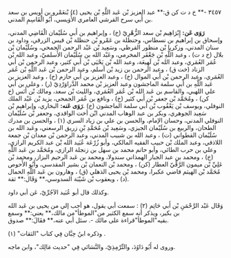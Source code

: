 ٣٤٥٧ -** خ د ت كن ق:** عبد العزيز بْن عَبد اللَّهِ بْن يحيى (٤) بْنعَمْرو بن أويس بن سعد بن أَبي سرح القرشي العامري الأُوَيسي، أَبُو الْقَاسِمِ المدني.

**رَوَى عَن:** إِبْرَاهِيم بْن سعد الزُّهْرِيّ (خ) ، وإبراهيم بن أَبي سُلَيْمان الْقَاضِي المدني، وإسحاق بن إبراهيم بن نسطاس، وحنظلة بن عَمْرو بْن حنظلة بْن قيس الزرقي، وداود بن سنان المدني، وزكريا بْن منظور القرظي، وسَعِيد بْن عَبْد الرحمن الجمحي، وسُلَيْمان بْن بلال (خ د ت) ، وعبد اللَّهِ بْن جَعْفَر المخرمي، وعَبْد الله بن سُلَيْمان الأَسلميّ، وعبد الله بْن عُمَر العُمَري، وعبد الله بْن لَهِيعَة، وعبد الله بْن يَحْيَى بْن أَبي كثير، وعبد الرحمن بْن أَبي الزناد (خت ق) ، وعبد الرحمن بن زيد بْن أسلم، وعبد الرحمن بْن عَبد اللَّهِ بْن عُمَر العُمَري، وعبد الرحمن بْن أَبي الموال (خ) ، وعبد العزيز بن أَبي حازم (خ) ، وعبد العزيز بن عَبد اللَّهِ بن أَبي سلمة الماجشون وعبد العزيز بْن محمد الدَّراوَرْدِيّ (ر) ، وعلي بن أَبي علي اللهبي، والقاسم بن عَبد الله بْن عُمَر العُمَري، والليث بْن سعد، ومالك بْن أَنَس (خ كن) ، ومُحَمَّد بْن جعفر بْن أَبي كثير (خ) ، ونافع بن عُمَر الجمحي، يزيد بْن عَبْد الملك النوفلي، ويوسف بْن يَعْقُوب بْن أَبي سلمة الماجشون (خ) .**رَوَى عَنه:** البخاري، وإبراهيم بْن سَعِيد الجوهري، وبكر بن عبد الوهاب المدني ابْن أخت الواقدي، وجعفر بْن سُلَيْمان النوفلي المدني، وحسان الإمام، والحسن بن علي بن زياد السري (١) ، والحسن بن مدرك الطحان، والربيع بن سُلَيْمان الجيزي، وسَعِيد بْن مُحَمَّدِ بْنِ زريق الرسعني، وعَبد الله بن سُلَيْمان القطواني (ت) ، وعبد الله بن شبيب المدني، وعبد الرحمن بْن معدان بْن جمعة اللاذقي، وعبد الملك بْن حبيب الفقيه المالكي، وأبو زُرْعَة عُبَيد الله بْن عبد الكريم الرازي، وعلي بن حرب الطائي، وأبو حاتم محمد بن سهل بن زنجلة الرازي، ومُحَمَّد بن عَبد اللَّهِ (خ) ، ومحمد بن عبد الجبار الهمذاني سندولا، ومحمد بن عَبد الرحيم البزاز، ومحمد بْن عَلِيِّ بْن ميمون الرَّقِّيّ العطار (كن) ، ومحمد بْن النعمان بْن بشير المقدسي، وأَبُو الأَحوص مُحَمَّد بْن الهيثم قاضي عكبرا، ومحمد بْن يحيى الذهلي (ق) ، وهارون بن عَبد اللَّهِ الحمال (د) ، ويعقوب بْن شَيْبَة السدوسي،** وَقَال:** ثقة.

وكذلك قال أبو عُبَيد الآجُرِّيّ، عَن أبي داود.

وَقَال عَبْد الرَّحْمَنِ بْن أَبي حَاتِم (٢) : سمعت أبي يقول، هو أحب إلي من يحيى بن عَبد الله بن بكير، ويذكر أنه سمع الكثير من"الموطأ"من مالك،** يعني:** وسمع بقيه"الموطأ"قراءة على مالك -. سئل أبي عنه،** فقَالَ:** صدوق.

وذكره ابنُ حِبَّان فِي كتاب "الثقات" (١) .

وروى له أَبُو دَاوُدَ، والتِّرْمِذِيّ، والنَّسَائي فِي "حديث مَالِك"، وابن ماجه.